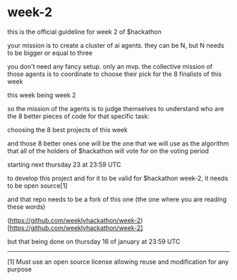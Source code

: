 # week-2
this is the official guideline for week 2 of $hackathon

your mission is to create a cluster of ai agents. they can be N, but N needs to be bigger or equal to three

you don't need any fancy setup. only an mvp. the collective mission of those agents is to coordinate to choose their pick for the 8 finalists of this week

this week being week 2

so the mission of the agents is to judge themselves to understand who are the 8 better pieces of code for that specific task:

choosing the 8 best projects of this week

and those 8 better ones one will be the one that we will use as the algorithm that all of the holders of $hackathon will vote for on the voting period

starting next thursday 23 at 23:59 UTC

to develop this project and for it to be valid for $hackathon week-2, it needs to be open source[1]

and that repo needs to be a fork of this one (the one where you are reading these words)

(https://github.com/weeklyhackathon/week-2)[https://github.com/weeklyhackathon/week-2]

but that being done on thursday 16 of january at 23:59 UTC 

------------

[1] Must use an open source license allowing reuse and modification for any purpose
